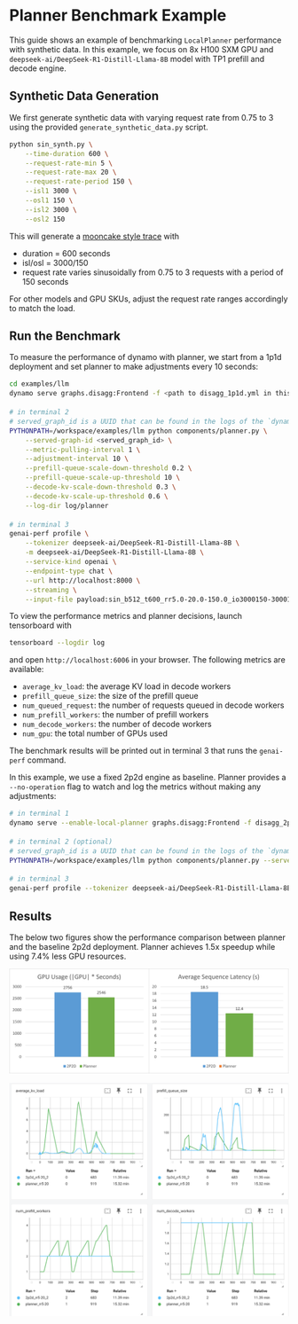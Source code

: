 <!--
SPDX-FileCopyrightText: Copyright (c) 2025 NVIDIA CORPORATION & AFFILIATES. All rights reserved.
SPDX-License-Identifier: Apache-2.0

Licensed under the Apache License, Version 2.0 (the "License");
you may not use this file except in compliance with the License.
You may obtain a copy of the License at

http://www.apache.org/licenses/LICENSE-2.0

Unless required by applicable law or agreed to in writing, software
distributed under the License is distributed on an "AS IS" BASIS,
WITHOUT WARRANTIES OR CONDITIONS OF ANY KIND, either express or implied.
See the License for the specific language governing permissions and
limitations under the License.
-->

# Planner Benchmark Example

This guide shows an example of benchmarking `LocalPlanner` performance with synthetic data. In this example, we focus on 8x H100 SXM GPU and `deepseek-ai/DeepSeek-R1-Distill-Llama-8B` model with TP1 prefill and decode engine.

## Synthetic Data Generation

We first generate synthetic data with varying request rate from 0.75 to 3 using the provided `generate_synthetic_data.py` script.

```bash
python sin_synth.py \
    --time-duration 600 \
    --request-rate-min 5 \
    --request-rate-max 20 \
    --request-rate-period 150 \
    --isl1 3000 \
    --osl1 150 \
    --isl2 3000 \
    --osl2 150
```

This will generate a [mooncake style trace](https://github.com/kvcache-ai/Mooncake) with
* duration = 600 seconds
* isl/osl = 3000/150
* request rate varies sinusoidally from 0.75 to 3 requests with a period of 150 seconds

For other models and GPU SKUs, adjust the request rate ranges accordingly to match the load.

## Run the Benchmark

To measure the performance of dynamo with planner, we start from a 1p1d deployment and set planner to make adjustments every 10 seconds:

```bash
cd examples/llm
dynamo serve graphs.disagg:Frontend -f <path to disagg_1p1d.yml in this folder> --enable-local-planner

# in terminal 2
# served_graph_id is a UUID that can be found in the logs of the `dynamo serve` command
PYTHONPATH=/workspace/examples/llm python components/planner.py \
    --served-graph-id <served_graph_id> \
    --metric-pulling-interval 1 \
    --adjustment-interval 10 \
    --prefill-queue-scale-down-threshold 0.2 \
    --prefill-queue-scale-up-threshold 10 \
    --decode-kv-scale-down-threshold 0.3 \
    --decode-kv-scale-up-threshold 0.6 \
    --log-dir log/planner

# in terminal 3
genai-perf profile \
    --tokenizer deepseek-ai/DeepSeek-R1-Distill-Llama-8B \
    -m deepseek-ai/DeepSeek-R1-Distill-Llama-8B \
    --service-kind openai \
    --endpoint-type chat \
    --url http://localhost:8000 \
    --streaming \
    --input-file payload:sin_b512_t600_rr5.0-20.0-150.0_io3000150-3000150-0.2-0.8-10.jsonl
```

To view the performance metrics and planner decisions, launch tensorboard with

```bash
tensorboard --logdir log
```

and open `http://localhost:6006` in your browser. The following metrics are available:

* `average_kv_load`: the average KV load in decode workers
* `prefill_queue_size`: the size of the prefill queue
* `num_queued_request`: the number of requests queued in decode workers
* `num_prefill_workers`: the number of prefill workers
* `num_decode_workers`: the number of decode workers
* `num_gpu`: the total number of GPUs used

The benchmark results will be printed out in terminal 3 that runs the `genai-perf` command.

In this example, we use a fixed 2p2d engine as baseline. Planner provides a `--no-operation` flag to watch and log the metrics without making any adjustments:

```bash
# in terminal 1
dynamo serve --enable-local-planner graphs.disagg:Frontend -f disagg_2p2d.yml

# in terminal 2 (optional)
# served_graph_id is a UUID that can be found in the logs of the `dynamo serve` command
PYTHONPATH=/workspace/examples/llm python components/planner.py --served-graph-id <served_graph_id> --no-operation --log-dir log/2p2d

# in terminal 3
genai-perf profile --tokenizer deepseek-ai/DeepSeek-R1-Distill-Llama-8B -m deepseek-ai/DeepSeek-R1-Distill-Llama-8B --service-kind openai --endpoint-type chat --url http://localhost:8000 --streaming --input-file payload:sin_b512_t600_rr5.0-20.0-150.0_io3000150-3000150-0.2-0.8-10.jsonl
```

## Results

The below two figures show the performance comparison between planner and the baseline 2p2d deployment. Planner achieves 1.5x speedup while using 7.4% less GPU resources.

![Planner Performance Comparison](./images/planner_perf.png)

![Planner Tensorboard](./images/planner_tensorboard.png)

